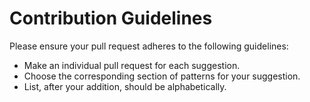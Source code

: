 # Contribution Guidelines
Please ensure your pull request adheres to the following guidelines:

- Make an individual pull request for each suggestion.
- Choose the corresponding section of patterns for your suggestion.
- List, after your addition, should be alphabetically.
